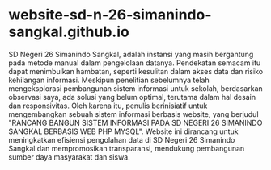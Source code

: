 # website-sd-n-26-simanindo-sangkal.github.io
SD Negeri 26 Simanindo Sangkal, adalah instansi yang masih bergantung pada metode manual dalam pengelolaan 
datanya. Pendekatan semacam itu dapat menimbulkan hambatan, seperti 
kesulitan dalam akses data dan risiko kehilangan informasi. Meskipun 
penelitian sebelumnya telah mengeksplorasi pembangunan sistem informasi 
untuk sekolah, berdasarkan observasi saya, ada solusi yang belum optimal, 
terutama dalam hal desain dan responsivitas. Oleh karena itu, penulis 
berinisiatif untuk mengembangkan sebuah sistem informasi berbasis 
website, yang berjudul "RANCANG BANGUN SISTEM INFORMASI 
PADA SD NEGERI 26 SIMANINDO SANGKAL BERBASIS WEB 
PHP MYSQL". Website ini dirancang untuk meningkatkan efisiensi 
pengolahan data di SD Negeri 26 Simanindo Sangkal dan mempromosikan 
transparansi, mendukung pembangunan sumber daya masyarakat dan siswa.
